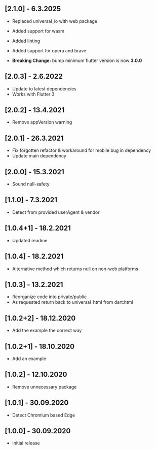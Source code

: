 ## [2.1.0] - 6.3.2025

- Replaced universal_io with web package
- Added support for wasm
- Added linting
- Added support for opera and brave

- **Breaking Change:** bump minimum flutter version is now **3.0.0**

## [2.0.3] - 2.6.2022

- Update to latest dependencies
- Works with Flutter 3

## [2.0.2] - 13.4.2021

- Remove appVersion warning

## [2.0.1] - 26.3.2021

- Fix forgotten refactor & workaround for mobile bug in dependency
- Update main dependency

## [2.0.0] - 15.3.2021

- Sound null-safety

## [1.1.0] - 7.3.2021

- Detect from provided userAgent & vendor

## [1.0.4+1] - 18.2.2021

- Updated readme

## [1.0.4] - 18.2.2021

- Alternative method which returns null on non-web platforms

## [1.0.3] - 13.2.2021

- Reorganize code into private/public
- As requested return back to universal_html from dart:html

## [1.0.2+2] - 18.12.2020

- Add the example the correct way

## [1.0.2+1] - 18.10.2020

- Add an example

## [1.0.2] - 12.10.2020

- Remove unnecessary package

## [1.0.1] - 30.09.2020

- Detect Chromium based Edge

## [1.0.0] - 30.09.2020

- Initial release
